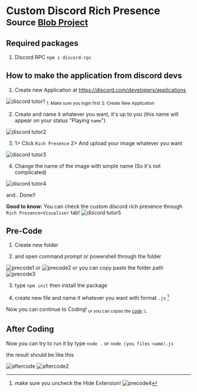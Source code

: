 # **Custom Discord Rich Presence** <sub>Source [Blob Project](https://youtu.be/pPN1hyKF-t4)</sub>

## **Required packages**
1. Discord RPC `npm i discord-rpc`

## **How to make the application from discord devs**

1. Create new Application at https://discord.com/developers/applications

![discord tutor1](https://user-images.githubusercontent.com/70767613/178667274-46b843e8-6ede-4984-afe2-4b1951f8cbdc.png)
<sub>1. Make sure you login first</sub>
<sub>2. Create New Application</sub>


2. Create and name it whatever you want, it's up to you (this name will appear on your status "Playing `name`")

![discord tutor2](https://user-images.githubusercontent.com/70767613/178667828-c31f05c6-4358-4dd8-ae9a-d9eaaa278dc6.png)


3. 1> Click `Rich Presence` 2> And upload your image whatever you want

![discord tutor3](https://user-images.githubusercontent.com/70767613/178668966-c24a7411-346d-4ae0-bc24-dfe2363b1d44.png)


4. Change the name of the image with simple name (So it's not complicated)

![discord tutor4](https://user-images.githubusercontent.com/70767613/178669458-12d02201-c007-42d3-8c29-e3c1eb1b2881.png)

and.. Done!!

**Good to know:**
You can check the custom discord rich presence through `Rich Presence>Visualiser` tab!
![discord tutor5](https://user-images.githubusercontent.com/70767613/178673619-f463ee47-fd8c-469f-ab45-cd41643cb8c8.png)

## Pre-Code
1. Create new folder

2. and open command prompt or powershell through the folder

![precode1](https://user-images.githubusercontent.com/70767613/178675166-850688db-9521-433a-b2a4-8d88cfc36153.png)
or
![precode2](https://user-images.githubusercontent.com/70767613/178675183-f617650d-6751-41cd-856c-4aad3f65dde4.png)
or you can copy paste the folder path
![precode3](https://user-images.githubusercontent.com/70767613/178675368-86a9e619-1aba-441b-84c7-189932192038.png)

3. type `npm init` then install the package

4. create new file and name it whatever you want with format `.js` [^1]

Now you can continue to Coding!
<sub>or you can copas the [code](https://github.com/nurjavier8789/discord-presence/blob/main/index.js) :L</sub>

## After Coding
Now you can try to run it by type `node .` or `node (you files name).js`

the result should be like this

![aftercode](https://user-images.githubusercontent.com/70767613/178681880-822b4099-688c-414b-a8b6-940fd843ec37.png)
![aftercode2](https://user-images.githubusercontent.com/70767613/178681891-bd653830-bbeb-4b8d-afeb-25df2b58fd1b.png)



[^1]: make sure you uncheck the Hide Extension!
![precode4](https://user-images.githubusercontent.com/70767613/178677045-9cb197b4-75aa-4145-bc80-14a352b24812.png)

